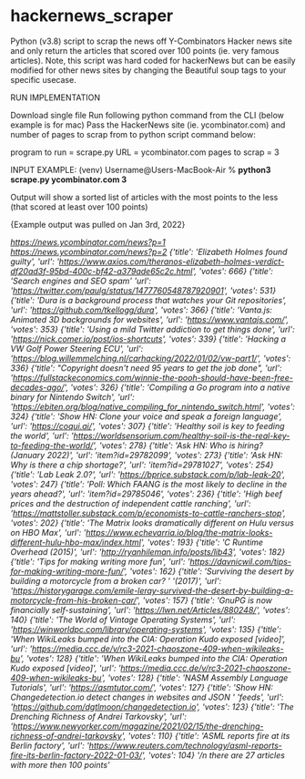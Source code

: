 # hackernews_scraper
Python (v3.8) script to scrap the news off Y-Combinators Hacker news site and only return the articles that scored over 100 points (ie. very famous articles). Note, this script was hard coded for hackerNews but can be easily modified for other news sites by changing the Beautiful soup tags to your specific usecase.

RUN IMPLEMENTATION

Download single file
Run following python command from the CLI (below example is for mac)
Pass the HackerNews site (ie. ycombinator.com) and number of pages to scrap from to python script command below:

program to run = scrape.py
URL = ycombinator.com
pages to scrap = 3

INPUT EXAMPLE: (venv) Username@Users-MacBook-Air % **python3 scrape.py ycombinator.com 3**

Output will show a sorted list of articles with the most points to the less (that scored at least over 100 points)

{Example output was pulled on Jan 3rd, 2022}

_https://news.ycombinator.com/news?p=1
https://news.ycombinator.com/news?p=2
{'title': 'Elizabeth Holmes found guilty',
'url': 'https://www.axios.com/theranos-elizabeth-holmes-verdict-df20ad3f-95bd-400c-bf42-a379ade65c2c.html',
'votes': 666}
{'title': 'Search engines and SEO spam'
'url': 'https://twitter.com/paulg/status/1477760548787920901',
'votes': 531}
{'title': 'Dura is a background process that watches your Git repositories',
'url': 'https://github.com/tkellogg/dura',
'votes': 366}
{'title': 'Vanta.js: Animated 3D backgrounds for websites',
'url': 'https://www.vantajs.com/',
'votes': 353}
{'title': 'Using a mild Twitter addiction to get things done',
'url': 'https://nick.comer.io/post/ios-shortcuts',
'votes': 339}
{'title': 'Hacking a VW Golf Power Steering ECU',
'url': 'https://blog.willemmelching.nl/carhacking/2022/01/02/vw-part1/',
'votes': 336}
{'title': "Copyright doesn't need 95 years to get the job done",
'url': 'https://fullstackeconomics.com/winnie-the-pooh-should-have-been-free-decades-ago/',
'votes': 326}
{'title': 'Compiling a Go program into a native binary for Nintendo Switch',
'url': 'https://ebiten.org/blog/native_compiling_for_nintendo_switch.html',
'votes': 324}
{'title': 'Show HN: Clone your voice and speak a foreign language',
'url': 'https://coqui.ai/',
'votes': 307}
{'title': 'Healthy soil is key to feeding the world',
'url': 'https://worldsensorium.com/healthy-soil-is-the-real-key-to-feeding-the-world/',
'votes': 278}
{'title': 'Ask HN: Who is hiring? (January 2022)',
'url': 'item?id=29782099',
'votes': 273}
{'title': 'Ask HN: Why is there a chip shortage?',
'url': 'item?id=29781027',
'votes': 254}
{'title': 'Lab Leak 2.0?',
'url': 'https://bprice.substack.com/p/lab-leak-20',
'votes': 247}
{'title': 'Poll: Which FAANG is the most likely to decline in the years ahead?',
 'url': 'item?id=29785046',
 'votes': 236}
{'title': 'High beef prices and the destruction of independent cattle ranching',
 'url': 'https://mattstoller.substack.com/p/economists-to-cattle-ranchers-stop',
 'votes': 202}
{'title': 'The Matrix looks dramatically different on Hulu versus on HBO Max',
 'url': 'https://www.echevarria.io/blog/the-matrix-looks-different-hulu-hbo-max/index.html',
 'votes': 193}
{'title': 'C Runtime Overhead (2015)',
 'url': 'http://ryanhileman.info/posts/lib43',
 'votes': 182}
{'title': 'Tips for making writing more fun',
 'url': 'https://davnicwil.com/tips-for-making-writing-more-fun/',
 'votes': 162}
{'title': 'Surviving the desert by building a motorcycle from a broken car? '
          '(2017)',
 'url': 'https://historygarage.com/emile-leray-survived-the-desert-by-building-a-motorcycle-from-his-broken-car/',
 'votes': 157}
{'title': 'GnuPG is now financially self-sustaining',
 'url': 'https://lwn.net/Articles/880248/',
 'votes': 140}
{'title': 'The World of Vintage Operating Systems',
 'url': 'https://winworldpc.com/library/operating-systems',
 'votes': 135}
{'title': 'When WikiLeaks bumped into the CIA: Operation Kudo exposed [video]',
 'url': 'https://media.ccc.de/v/rc3-2021-chaoszone-409-when-wikileaks-bu',
 'votes': 128}
{'title': 'When WikiLeaks bumped into the CIA: Operation Kudo exposed [video]',
 'url': 'https://media.ccc.de/v/rc3-2021-chaoszone-409-when-wikileaks-bu',
 'votes': 128}
{'title': 'NASM Assembly Language Tutorials',
 'url': 'https://asmtutor.com/',
 'votes': 127}
{'title': 'Show HN: Changedetection.io detect changes in websites and JSON '
          'feeds',
 'url': 'https://github.com/dgtlmoon/changedetection.io',
 'votes': 123}
{'title': 'The Drenching Richness of Andrei Tarkovsky',
 'url': 'https://www.newyorker.com/magazine/2021/02/15/the-drenching-richness-of-andrei-tarkovsky',
 'votes': 110}
{'title': 'ASML reports fire at its Berlin factory',
 'url': 'https://www.reuters.com/technology/asml-reports-fire-its-berlin-factory-2022-01-03/',
 'votes': 104}
'/n there are 27 articles with more then 100 points'_
